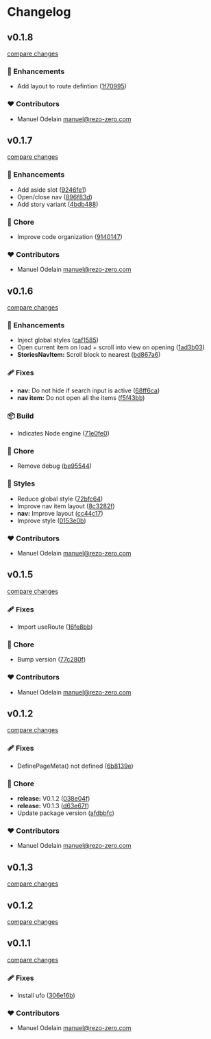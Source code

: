 # Changelog


## v0.1.8

[compare changes](https://github.com/rezozero/nuxt-stories/compare/v0.1.7...v0.1.8)

### 🚀 Enhancements

- Add layout to route defintion ([1f70995](https://github.com/rezozero/nuxt-stories/commit/1f70995))

### ❤️ Contributors

- Manuel Odelain <manuel@rezo-zero.com>

## v0.1.7

[compare changes](https://github.com/rezozero/nuxt-stories/compare/v0.1.6...v0.1.7)

### 🚀 Enhancements

- Add aside slot ([9246fe1](https://github.com/rezozero/nuxt-stories/commit/9246fe1))
- Open/close nav ([896f83d](https://github.com/rezozero/nuxt-stories/commit/896f83d))
- Add story variant ([4bdb488](https://github.com/rezozero/nuxt-stories/commit/4bdb488))

### 🏡 Chore

- Improve code organization ([9140147](https://github.com/rezozero/nuxt-stories/commit/9140147))

### ❤️ Contributors

- Manuel Odelain <manuel@rezo-zero.com>

## v0.1.6

[compare changes](https://github.com/rezozero/nuxt-stories/compare/v0.1.5...v0.1.6)

### 🚀 Enhancements

- Inject global styles ([caf1585](https://github.com/rezozero/nuxt-stories/commit/caf1585))
- Open current item on load + scroll into view on opening ([1ad3b03](https://github.com/rezozero/nuxt-stories/commit/1ad3b03))
- **StoriesNavItem:** Scroll block to nearest ([bd867a6](https://github.com/rezozero/nuxt-stories/commit/bd867a6))

### 🩹 Fixes

- **nav:** Do not hide if search input is active ([68ff6ca](https://github.com/rezozero/nuxt-stories/commit/68ff6ca))
- **nav item:** Do not open all the items ([f5f43bb](https://github.com/rezozero/nuxt-stories/commit/f5f43bb))

### 📦 Build

- Indicates Node engine ([71e0fe0](https://github.com/rezozero/nuxt-stories/commit/71e0fe0))

### 🏡 Chore

- Remove debug ([be95544](https://github.com/rezozero/nuxt-stories/commit/be95544))

### 🎨 Styles

- Reduce global style ([72bfc64](https://github.com/rezozero/nuxt-stories/commit/72bfc64))
- Improve nav item layout ([8c3282f](https://github.com/rezozero/nuxt-stories/commit/8c3282f))
- **nav:** Improve layout ([cc44c17](https://github.com/rezozero/nuxt-stories/commit/cc44c17))
- Improve style ([0153e0b](https://github.com/rezozero/nuxt-stories/commit/0153e0b))

### ❤️ Contributors

- Manuel Odelain <manuel@rezo-zero.com>

## v0.1.5

[compare changes](https://github.com/rezozero/nuxt-stories/compare/v0.1.2...v0.1.5)

### 🩹 Fixes

- Import useRoute ([16fe8bb](https://github.com/rezozero/nuxt-stories/commit/16fe8bb))

### 🏡 Chore

- Bump version ([77c280f](https://github.com/rezozero/nuxt-stories/commit/77c280f))

### ❤️ Contributors

- Manuel Odelain <manuel@rezo-zero.com>

## v0.1.2

[compare changes](https://github.com/rezozero/nuxt-stories/compare/v0.1.1...v0.1.2)

### 🩹 Fixes

- DefinePageMeta() not defined ([6b8139e](https://github.com/rezozero/nuxt-stories/commit/6b8139e))

### 🏡 Chore

- **release:** V0.1.2 ([038e04f](https://github.com/rezozero/nuxt-stories/commit/038e04f))
- **release:** V0.1.3 ([d63e67f](https://github.com/rezozero/nuxt-stories/commit/d63e67f))
- Update package version ([afdbbfc](https://github.com/rezozero/nuxt-stories/commit/afdbbfc))

### ❤️ Contributors

- Manuel Odelain <manuel@rezo-zero.com>

## v0.1.3

[compare changes](https://github.com/rezozero/nuxt-stories/compare/v0.1.2...v0.1.3)

## v0.1.2

[compare changes](https://github.com/rezozero/nuxt-stories/compare/v0.1.1...v0.1.2)

## v0.1.1

[compare changes](https://github.com/rezozero/nuxt-stories/compare/0.1.0...v0.1.1)

### 🩹 Fixes

- Install ufo ([306e16b](https://github.com/rezozero/nuxt-stories/commit/306e16b))

### ❤️ Contributors

- Manuel Odelain <manuel@rezo-zero.com>

